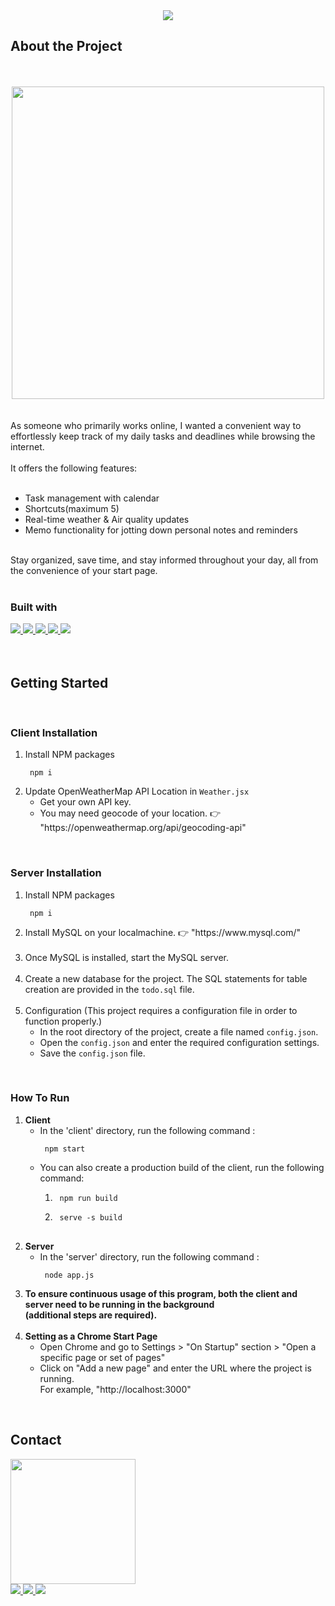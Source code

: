 <div align="center">
<img src="https://capsule-render.vercel.app/api?type=waving&color=a39bd2&height=300&section=header&text=⭐Todo%20Start%20Page⭐&fontSize=55&fontColor=fffacd&desc=This%20is%20for%20Chrome%20start%20page&descSize=15" />
</div>
<!-- index -->

<!-- 웹 서비스 소개  -->
<h2>About the Project</h2>
<br /><br />
<div align="center">
<img src="https://github.com/uj-kim/newTodoApp/assets/67899735/81a137c4-343e-4046-b2c9-0dd7526b6d3b" height="500" />
<br />
<br />
<br />
</div>
<!-- This project is designed to serve as a Chrome start page, built using React, fullcalendar, and my own to-do app.  -->
As someone who primarily works online, I wanted a convenient way to effortlessly keep track of my daily tasks and deadlines while browsing the internet. 
<br /><br />
It offers the following features:
<br /><br />
<ul>
<li> Task management with calendar </li>
<li> Shortcuts(maximum 5)</li>
<li> Real-time weather & Air quality updates</li>
<li> Memo functionality for jotting down personal notes and reminders</li>
</ul>
<br />
Stay organized, save time, and stay informed throughout your day, all from the convenience of your start page.
<br /><br />
<h3>Built with</h3>
<div>
<a href="https://reactjs.org">
  <img src="https://img.shields.io/badge/React-20232A?style=for-the-badge&logo=react&logoColor=61DAFB" />
</a>
<a href="https://fullcalendar.io/">
  <img src="https://img.shields.io/badge/FullCalendar-20232A?style=for-the-badge&logo=javascript&logoColor=F7DF1E"/>
</a>
<a href="https://nodejs.org/">
  <img src="https://img.shields.io/badge/Node.js-20232A?style=for-the-badge&logo=node.js&logoColor=339933" />
</a>
<a href="https://www.mysql.com/">
  <img src="https://img.shields.io/badge/mysql-20232A?style=for-the-badge&logo=mysql&logoColor=4479A1" />
</a>
<a href="https://openweathermap.org/api">
  <img src="https://img.shields.io/badge/openweathermapapi-20232A?style=for-the-badge" />
</a>
</div>
<br /><br />

<!-- 설치 방법 -->
<h2>Getting Started</h2>
<br />
<h3>Client Installation</h3>
<ol>
  <li> Install NPM packages
    <pre><code> npm i </code></pre>
  </li>
  <li> Update OpenWeatherMap API Location in <code>Weather.jsx</code>
    <ul>
      <li> Get your own API key. </li>
      <li> You may need geocode of your location. 👉 "https://openweathermap.org/api/geocoding-api" </li>
    </ul>
  </li>
 </ol>
 <br />
 <h3>Server Installation</h3>
  <ol>
    <li> Install NPM packages
        <pre><code> npm i </code></pre>
    </li>
    <li> Install MySQL on your localmachine. 👉 "https://www.mysql.com/" </li><br />
    <li> Once MySQL is installed, start the MySQL server. </li><br />
    <li> Create a new database for the project. The SQL statements for table creation are provided in the <code>todo.sql</code> file. </li><br />
    <li> Configuration (This project requires a configuration file in order to function properly.)
      <ul>
        <li>In the root directory of the project, create a file named <code>config.json</code>. </li>
        <li> Open the <code>config.json</code> and enter the required configuration settings. </li>
        <li> Save the <code>config.json</code> file.</li>
      </ul>
    </li>
   </ol>
  <br />
  <h3> How To Run </h3>
  <ol>
  <li> <b>Client</b>
       <ul>
         <li> In the 'client' directory, run the following command : 
           <pre><code> npm start </code></pre>
         </li>
         <li> You can also create a production build of the client, run the following command:
           <ol>
             <li><pre><code> npm run build </code></pre></li>
             <li><pre><code> serve -s build </code></pre</li>
           </ol>
          </li>
         </ul>
   </li>
   <li> <b>Server</b>
         <ul>
           <li> In the 'server' directory, run the following command :
             <pre><code> node app.js </pre></code>
           </li>
         </ul>
       </li>
  <li><b> To ensure continuous usage of this program, both the client and server need to be running in the background <br />
         (additional steps are required).
  </b></li><br />
  <li> <b>Setting as a Chrome Start Page </b>
         <ul>
           <li> Open Chrome and go to Settings > "On Startup" section > "Open a specific page or set of pages"</li>
           <li> Click on "Add a new page" and enter the URL where the project is running.<br />
             For example, <a>"http://localhost:3000" </a>
          </ul>
  </li>
  </ol>
  <br />
<!--  Contact  -->
<h2>Contact</h2>
<img src="https://github.com/uj-kim/newTodoApp/assets/67899735/40c95479-1202-4bc1-a241-e42de46b2655" width="200" height="200"/>
<div>
<a href="https://github.com/uj-kim">
  <img src="https://img.shields.io/badge/Github-181717?style=flat-square&logo=github&logoColor=white" />
</a>
<a href="mailto:ninakyj@gmail.com">
  <img src="https://img.shields.io/badge/Gmail-EA4335?style=flat-square&logo=gmail&logoColor=white" />
</a>
<a href="https://www.notion.so/uorez/33acf2e45174409abf9e4915c88452df?pvs=4">
  <img src="https://img.shields.io/badge/Notion-000000?style=flat-square&logo=notion&logoColor=white" />
</a>
</div>

 
